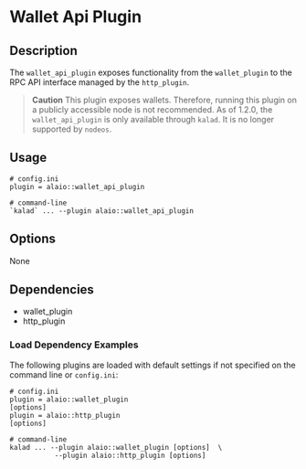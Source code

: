 # Wallet Api Plugin

## Description

The `wallet_api_plugin` exposes functionality from the `wallet_plugin` to the RPC API interface managed by the `http_plugin`.

> **Caution**   This plugin exposes wallets. Therefore, running this plugin on a publicly accessible node is not recommended. As of 1.2.0, the `wallet_api_plugin` is only available through `kalad`. It is no longer supported by `nodeos`.

## Usage

```
# config.ini
plugin = alaio::wallet_api_plugin

# command-line
`kalad` ... --plugin alaio::wallet_api_plugin
```

## Options

None

## Dependencies

* wallet_plugin
* http_plugin

### **Load Dependency Examples**

The following plugins are loaded with default settings if not specified on the command line or `config.ini`:

```
# config.ini
plugin = alaio::wallet_plugin
[options]
plugin = alaio::http_plugin
[options]

# command-line
kalad ... --plugin alaio::wallet_plugin [options]  \
           --plugin alaio::http_plugin [options]
```